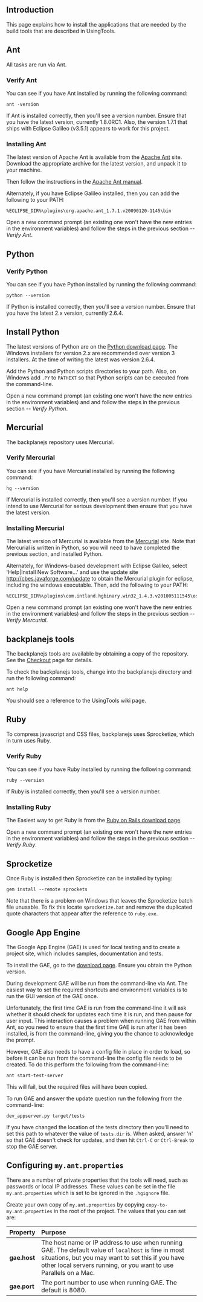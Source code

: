 ## Introduction ##

This page explains how to install the applications that are needed by the build tools that are described in UsingTools.

## Ant ##

All tasks are run via Ant.

### Verify Ant ###

You can see if you have Ant installed by running the following command:
```
ant -version
```
If Ant is installed correctly, then you'll see a version number. Ensure that you have the latest version, currently 1.8.0RC1.  Also, the version 1.7.1 that ships with Eclipse Galileo (v3.5.1) appears to work for this project.

### Installing Ant ###

The latest version of Apache Ant is available from the [Apache Ant](http://ant.apache.org/) site. Download the appropriate archive for the latest version, and unpack it to your machine.

Then follow the instructions in the [Apache Ant manual](http://ant.apache.org/manual/index.html).

Alternately, if you have Eclipse Galileo installed, then you can add the following to your PATH:

```
%ECLIPSE_DIR%\plugins\org.apache.ant_1.7.1.v20090120-1145\bin
```

Open a new command prompt (an existing one won't have the new entries in the environment variables) and follow the steps in the previous section -- _Verify Ant_.

## Python ##

### Verify Python ###

You can see if you have Python installed by running the following command:
```
python --version
```
If Python is installed correctly, then you'll see a version number. Ensure that you have the latest 2.x version, currently 2.6.4.

## Install Python ##

The latest versions of Python are on the [Python download page](http://www.python.org/download/). The Windows installers for version 2.x are recommended over version 3 installers. At the time of writing the latest was version 2.6.4.

Add the Python and Python scripts directories to your path. Also, on Windows add `.PY` to `PATHEXT` so that Python scripts can be executed from the command-line.

Open a new command prompt (an existing one won't have the new entries in the environment variables) and  and follow the steps in the previous section -- _Verify Python_.

## Mercurial ##

The backplanejs repository uses Mercurial.

### Verify Mercurial ###

You can see if you have Mercurial installed by running the following command:
```
hg --version
```
If Mercurial is installed correctly, then you'll see a version number. If you intend to use Mercurial for serious development then ensure that you have the latest version.

### Installing Mercurial ###

The latest version of Mercurial is available from the [Mercurial](http://mercurial.selenic.com/) site. Note that Mercurial is written in Python, so you will need to have completed the previous section, and installed Python.

Alternately, for Windows-based development with Eclipse Galileo, select 'Help|Install New Software...' and use the update site http://cbes.javaforge.com/update to obtain the Mercurial plugin for eclipse, including the windows executable.  Then, add the following to your PATH:

```
%ECLIPSE_DIR%\plugins\com.intland.hgbinary.win32_1.4.3.v201005111545\os\win32
```

Open a new command prompt (an existing one won't have the new entries in the environment variables) and follow the steps in the previous section -- _Verify Mercurial_.

## backplanejs tools ##

The backplanejs tools are available by obtaining a copy of the repository. See the [Checkout](http://code.google.com/p/backplanejs/source/checkout) page for details.

To check the backplanejs tools, change into the backplanejs directory and run the following command:
```
ant help
```
You should see a reference to the UsingTools wiki page.

## Ruby ##

To compress javascript and CSS files, backplanejs uses Sprocketize, which in turn uses Ruby.

### Verify Ruby ###

You can see if you have Ruby installed by running the following command:
```
ruby --version
```
If Ruby is installed correctly, then you'll see a version number.

### Installing Ruby ###

The Easiest way to get Ruby is from the [Ruby on Rails download page](http://rubyonrails.org/download).

Open a new command prompt (an existing one won't have the new entries in the environment variables) and follow the steps in the previous section -- _Verify Ruby_.

## Sprocketize ##

Once Ruby is installed then Sprocketize can be installed by typing:
```
gem install --remote sprockets
```

Note that there is a problem on Windows that leaves the Sprocketize batch file unusable. To fix this locate `sprocketize.bat` and remove the duplicated quote characters that appear after the reference to `ruby.exe`.

## Google App Engine ##

The Google App Engine (GAE) is used for local testing and to create a project site, which includes samples, documentation and tests.

To install the GAE, go to the [download page](http://code.google.com/appengine/downloads.html). Ensure you obtain the Python version.

During development GAE will be run from the command-line via Ant. The easiest way to set the required shortcuts and environment variables is to run the GUI version of the GAE once.

Unfortunately, the first time GAE is run from the command-line it will ask whether it should check for updates each time it is run, and then pause for user input. This interaction causes a problem when running GAE from within Ant, so you need to ensure that the first time GAE is run after it has been installed, is from the command-line, giving you the chance to acknowledge the prompt.

However, GAE also needs to have a config file in place in order to load, so before it can be run from the command-line the config file needs to be created. To do this perform the following from the command-line:
```
ant start-test-server
```
This will fail, but the required files will have been copied.

To run GAE and answer the update question run the following from the command-line:
```
dev_appserver.py target/tests
```
If you have changed the location of the tests directory then you'll need to set this path to whatever the value of `tests.dir` is. When asked, answer 'n' so that GAE doesn't check for updates, and then hit `Ctrl-C` or `Ctrl-Break` to stop the GAE server.

## Configuring `my.ant.properties` ##

There are a number of private properties that the tools will need, such as passwords or local IP addresses. These values can be set in the file `my.ant.properties` which is set to be ignored in the `.hgignore` file.

Create your own copy of `my.ant.properties` by copying `copy-to-my.ant.properties` in the root of the project. The values that you can set are:

| Property | Purpose |
|:---------|:--------|
| **gae.host** | The host name or IP address to use when running GAE. The default value of `localhost` is fine in most situations, but you may want to set this if you have other local servers running, or you want to use Parallels on a Mac. |
| **gae.port** | The port number to use when running GAE. The default is 8080. |